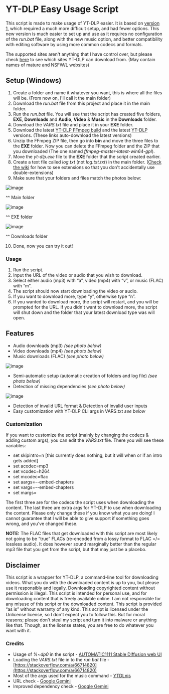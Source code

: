 # YT-DLP Easy Usage Script
This script is made to make usage of YT-DLP easier. It is based on [version 1](https://www.youtube.com/watch?v=HpAnrQbZoC4), which required a much more difficult setup, and had fewer options. This new version is much easier to set up and use as it requires no configuration of the *run.bat* file, along with the new music option, and better compatibility with editing software by using more common codecs and formats.

The supported sites aren't anything that I have control over, but please check [here](https://github.com/yt-dlp/yt-dlp/blob/master/supportedsites.md) to see which sites YT-DLP can download from. (May contain names of mature and NSFW/L websites)
 
## Setup (Windows)
1. Create a folder and name it whatever you want, this is where all the files will be. (From now on, I'll call it the main folder)
2. Download the *run.bat* file from this project and place it in the main folder.
3. Run the *run.bat* file. You will see that the script has created five folders, **EXE**, **Downloads** and **Audio**, **Video** & **Music** in the **Downloads** folder.
4. Download the *VARS.txt* file and place it in your **EXE** folder.
5. Download the latest [YT-DLP FFmpeg build](https://github.com/yt-dlp/FFmpeg-Builds/releases/download/latest/ffmpeg-master-latest-win64-gpl.zip) and the latest [YT-DLP](https://github.com/yt-dlp/yt-dlp/releases/latest/download/yt-dlp.exe) versions. (These links auto-download the latest versions)
6. Unzip the FFmpeg ZIP file, then go into **bin** and move the three files to the **EXE** folder. Now you can delete the FFmpeg folder and the ZIP that you downloaded (The one named *ffmpeg-master-latest-win64-gpl*).
7. Move the *yt-dlp.exe* file to the **EXE** folder that the script created earlier.
8. Create a text file called *log.txt* (not *log.txt.txt*) in the main folder. ([Check the wiki](https://github.com/mrblomblo/yt-dlp-usage-script/wiki/How-to-show-file-extensions-on-Windows-10-&-11) for how to see extensions so that you don't accidentally use double-extensions)
9. Make sure that your folders and files match the photos below:

 ![image](https://github.com/mrblomblo/yt-dlp-usage-script/assets/63555404/942dfc46-6505-4449-ab0e-a4b07d3b6149)

 ^^ Main folder

 ![image](https://github.com/mrblomblo/yt-dlp-usage-script/assets/63555404/7a71e4bd-4552-49a6-aa84-b891f731d285)

 ^^ EXE folder

 ![image](https://github.com/mrblomblo/yt-dlp-usage-script/assets/63555404/4f21140c-5d9b-4fca-96dc-bfb61334a100)

 ^^ Downloads folder

10. Done, now you can try it out!
 
### Usage
1. Run the script.
2. Input the URL of the video or audio that you wish to download.
3. Select either audio (mp3) with “a”, video (mp4) with “v”, or music (FLAC) with “m”.
4. The script should now start downloading the video or audio.
5. If you want to download more, type “y”, otherwise type “n”.
6. If you wanted to download more, the script will restart, and you will be prompted for the URL. If you didn't want to download more, the script will shut down and the folder that your latest download type was will open.
 
## Features
* Audio downloads (mp3) *(see photo below)*
* Video downloads (mp4) *(see photo below)*
* Music downloads (FLAC) *(see photo below)*

![image](https://github.com/mrblomblo/yt-dlp-usage-script/assets/63555404/e65f116e-83fb-44e3-9463-f17ffe302d82)
* Semi-automatic setup (automatic creation of folders and log file) *(see photo below)*
* Detection of missing dependencies *(see photo below)*

![image](https://github.com/mrblomblo/yt-dlp-usage-script/assets/63555404/01ff747c-0fb3-4870-9c33-03aad84007e6)
* Detection of invalid URL format & Detection of invalid user inputs
* Easy customization with YT-DLP CLI args in VARS.txt *see below*

### Customization
If you want to customize the script (mainly by changing the codecs & adding custom args), you can edit the *VARS.txt* file. There you will see these variables:
* set skipintro=n [this currently does nothing, but it will when or if an intro gets added]
* set acodec=mp3
* set vcodec=h264
* set mcodec=flac
* set aargs=--embed-chapters
* set vargs=--embed-chapters
* set margs=
 
The first three are for the codecs the script uses when downloading the content. The last three are extra args for YT-DLP to use when downloading the content.
Please only change these if you know what you are doing! I cannot guarantee that I will be able to give support if something goes wrong, and you've changed these.
 
 
**NOTE:** The FLAC files that get downloaded with this script are most likely not going to be “true” FLACs (re-encoded from a lossy format to FLAC =/= lossless audio).
It does however sound marginally better than the regular mp3 file that you get from the script, but that may just be a placebo.
 
## Disclaimer
This script is a wrapper for YT-DLP, a command-line tool for downloading videos. What you do with the downloaded content is up to you, but please use it responsibly and legally. Downloading copyrighted content without permission is illegal.
This script is intended for personal use, and for downloading content that is freely available online. I am not responsible for any misuse of this script or the downloaded content.
This script is provided “as is” without warranty of any kind.
This script is licensed under the Unlicense license, so I don't expect you to follow this. But for moral reasons; please don't steal my script and turn it into malware or anything like that. Though, as the license states, you are free to do whatever you want with it.
 
 
### Credits
* Usage of *%~dp0* in the script - [AUTOMATIC1111 Stable Diffusion web UI](https://github.com/AUTOMATIC1111/stable-diffusion-webui)
* Loading the *VARS.txt* file in to the *run.bat* file - [https://stackoverflow.com/a/66714820](https://stackoverflow.com/a/66714820)
* Most of the args used for the music command - [YTDLnis](https://github.com/deniscerri/ytdlnis)
* URL check - [Google Gemini](https://gemini.google.com)
* Improved dependency check - [Google Gemini](https://gemini.google.com)
